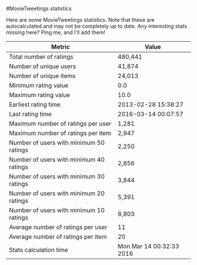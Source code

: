 #MovieTweetings statistics

Here are some MovieTweetings statistics. Note that these are autocalculated and may not be completely up to date. Any interesting stats missing here? Ping me, and I'll add them!

Metric | Value
--- | ---
Total number of ratings                 | 480,441
Number of unique users                  | 41,874
Number of unique items                  | 24,013
Minimum rating value                    | 0.0
Maximum rating value                    | 10.0
Earliest rating time                    | 2013-02-28 15:38:27
Last rating time                        | 2016-03-14 00:07:57
Maximum number of ratings per user      | 1,281
Maximum number of ratings per item      | 2,947
Number of users with minimum 50 ratings | 2,250
Number of users with minimum 40 ratings | 2,856
Number of users with minimum 30 ratings | 3,844
Number of users with minimum 20 ratings | 5,391
Number of users with minimum 10 ratings | 8,803
Average number of ratings per user      | 11
Average number of ratings per item      | 20
Stats calculation time                  | Mon Mar 14 00:32:33 2016

